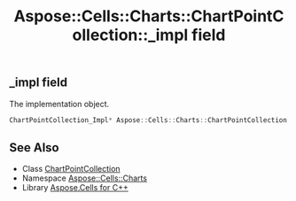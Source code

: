 ﻿---
title: Aspose::Cells::Charts::ChartPointCollection::_impl field
linktitle: _impl
second_title: Aspose.Cells for C++ API Reference
description: 'Aspose::Cells::Charts::ChartPointCollection::_impl field. The implementation object in C++.'
type: docs
weight: 1100
url: /cpp/aspose.cells.charts/chartpointcollection/_impl/
---
## _impl field


The implementation object.

```cpp
ChartPointCollection_Impl* Aspose::Cells::Charts::ChartPointCollection::_impl
```

## See Also

* Class [ChartPointCollection](../)
* Namespace [Aspose::Cells::Charts](../../)
* Library [Aspose.Cells for C++](../../../)
